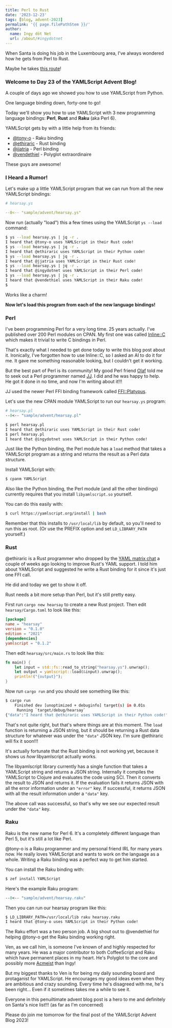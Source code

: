 ```yaml
---
title: Perl to Rust
date: '2023-12-23'
tags: [blog, advent-2023]
permalink: '{{ page.filePathStem }}/'
author:
  name: Ingy döt Net
  url: /about/#ingydotnet
---
```


When Santa is doing his job in the Luxembourg area, I've always wondered how he
gets from Perl to Rust.

Maybe he takes [this route](
https://oylenshpeegul.gitlab.io/from-perl-to-rust/introduction.html)!


### Welcome to Day 23 of the YAMLScript Advent Blog!

A couple of days ago we showed you how to use YAMLScript from Python.

One language binding down, forty-one to go!

Today we'll show you how to use YAMLScript with 3 new programming language
bindings: **Perl**, **Rust** and **Raku** (aka Perl 6).

YAMLScript gets by with a little help from its friends:

* [@tony-o](https://github.com/tony-o) - Raku binding
* [@ethiraric](https://github.com/ethiraric) - Rust binding
* [@jjatria](https://github.com/jjatria) - Perl binding
* [@vendethiel](https://github.com/vendethiel) - Polyglot extraordinaire

These guys are awesome!


### I Heard a Rumor!

Let's make up a little YAMLScript program that we can run from all the new
YAMLScript bindings:

```yaml
# hearsay.ys

--8<-- "sample/advent/hearsay.ys"
```

Now run (actually "load") this a few times using the YAMLScript `ys --load`
command:

```bash
$ ys --load hearsay.ys | jq -r .
I heard that @tony-o uses YAMLScript in their Rust code!
$ ys --load hearsay.ys | jq -r .
I heard that @ethiraric uses YAMLScript in their Python code!
$ ys --load hearsay.ys | jq -r .
I heard that @jjatria uses YAMLScript in their Rust code!
$ ys --load hearsay.ys | jq -r .
I heard that @ingydotnet uses YAMLScript in their Perl code!
$ ys --load hearsay.ys | jq -r .
I heard that @vendethiel uses YAMLScript in their Raku code!
$
```

Works like a charm!

**Now let's load this program from each of the new language bindings!**


### Perl

I've been programming Perl for a very long time.
25 years actually.
I've published over 200 Perl modules on CPAN.
My first one was called [Inline::C](
https://metacpan.org/pod/Inline::C) which makes it trivial to write C bindings
in Perl.

That's exactly what I needed to get done today to write this blog post about it.
Ironically, I've forgotten how to use Inline::C, so I asked an AI to do it for
me.
It gave me something reasonable looking, but I couldn't get it working.

But the best part of Perl is its community!
My good Perl friend [Olaf](https://metacpan.org/author/OALDERS) told me to seek
out a Perl programmer named [JJ](https://metacpan.org/author/JJATRIA).
I did and he was happy to help.
He got it done in no time, and now I'm writing about it!!!

JJ used the newer Perl FFI binding framework called [FFI::Platypus](
https://metacpan.org/pod/FFI::Platypus).

Let's use the new CPAN module YAMLScript to run our `hearsay.ys` program:

```perl
# hearsay.pl
--8<-- "sample/advent/hearsay.pl"
```

```bash
$ perl hearsay.pl
I heard that @ethiraric uses YAMLScript in their Rust code!
$ perl hearsay.pl
I heard that @ingydotnet uses YAMLScript in their Python code!
```

Just like the Python binding, the Perl module has a `load` method that takes a
YAMLScript program as a string and returns the result as a Perl data structure.

Install YAMLScript with:

```bash
$ cpanm YAMLScript
```

Also like the Python binding, the Perl module (and all the other bindings)
currently requires that you install `libyamlscript.so` yourself.

You can do this easily with:

```bash
$ curl https://yamlscript.org/install | bash
```

Remember that this installs to `/usr/local/lib` by default, so you'll need to
run this as root.
(Or use the PREFIX option and set `LD_LIBRARY_PATH` yourself.)


### Rust

@ethiraric is a Rust programmer who dropped by the [YAML matrix chat](
https://matrix.to/#/#chat:yaml.io) a couple of weeks ago looking to improve
Rust's YAML support.
I told him about YAMLScript and suggested he write a Rust binding for it since
it's just one FFI call.

He did and today we get to show it off.

Rust needs a bit more setup than Perl, but it's still pretty easy.

First run `cargo new hearsay` to create a new Rust project.
Then edit `hearsay/Cargo.toml` to look like this:

```toml
[package]
name = "hearsay"
version = "0.1.0"
edition = "2021"
[dependencies]
yamlscript = "0.1.2"
```

Then edit `hearsay/src/main.rs` to look like this:

```rust
fn main() {
    let input = std::fs::read_to_string("hearsay.ys").unwrap();
    let output = yamlscript::load(&input).unwrap();
    println!("{output}");
}
```

Now run `cargo run` and you should see something like this:

```bash
$ cargo run
    Finished dev [unoptimized + debuginfo] target(s) in 0.01s
     Running `target/debug/hearsay`
{"data":"I heard that @ethiraric uses YAMLScript in their Python code!"}
```

That's not quite right, but that's where things are at this moment.
The `load` function is returning a JSON string, but it should be returning a
Rust data structure for whatever was under the `"data"` JSON key.
I'm sure @ethiraric will fix it soon!!!

It's actually fortunate that the Rust binding is not working yet, because it
shows us _how_ libyamlscript actually works.

The libyamlscript library currently has a single function that takes a
YAMLScript string and returns a JSON string.
Internally it compiles the YAMLScript to Clojure and evaluates the code using
SCI.
Then it converts the result to JSON and returns it.
If the evaluation fails it returns JSON with all the error information under an
`"error"` key.
If successful, it returns JSON with all the result information under a `"data"`
key.

The above call was successful, so that's why we see our expected result under
the `"data"` key.



### Raku

Raku is the new name for Perl 6.
It's a completely different language than Perl 5, but it's still a lot like
Perl.

@tony-o is a Raku programmer and my personal friend IRL for many years now.
He really loves YAMLScript and wants to work on the language as a whole.
Writing a Raku binding was a perfect way to get him started.

You can install the Raku binding with:

```bash
$ zef install YAMLScript
```

Here's the example Raku program:

```perl
--8<-- "sample/advent/hearsay.raku"
```

Then you can run our hearsay program like this:

```bash
$ LD_LIBRARY_PATH=/usr/local/lib raku hearsay.raku
I heard that @tony-o uses YAMLScript in their Python code!
```

The Raku effort was a two person job.
A big shout out to @vendethiel for helping @tony-o get the Raku binding working
right.

Ven, as we call him, is someone I've known of and highly respected for many
years.
He was a major contributor to both CoffeeScript and Raku which have permanent
places in my heart.
He's Polyglot to the core and possibly more [Acmeist](https://acmeism.org) than
Ingy!

But my biggest thanks to Ven is for being my daily sounding board and
protaganist for YAMLScript.
He encourages my good ideas even when they are ambitious and crazy sounding.
Every time he's disagreed with me, he's been right...
Even if it sometimes takes me a while to see it.

Everyone in this penuiltimate advent blog post is a hero to me and definitely on
Santa's nice list!!! (as far as I'm concerned)

Please do join me tomorrow for the final post of the YAMLScript Advent Blog
2023!

